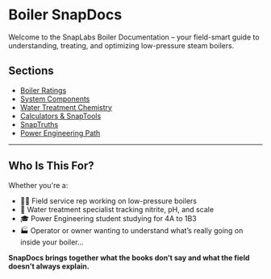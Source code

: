 # Boiler SnapDocs

Welcome to the SnapLabs Boiler Documentation – your field-smart guide to understanding, treating, and optimizing low-pressure steam boilers.

## Sections

- [Boiler Ratings](boiler-ratings.md)
- [System Components](system-components.md)
- [Water Treatment Chemistry](water-treatment.md)
- [Calculators & SnapTools](calculators.md)
- [SnapTruths](snaptruths.md)
- [Power Engineering Path](power-engineering.md)

---

## Who Is This For?

Whether you're a:
- 👷‍♂️ Field service rep working on low-pressure boilers
- 🧪 Water treatment specialist tracking nitrite, pH, and scale
- 🎓 Power Engineering student studying for 4A to 1B3
- 🏭 Operator or owner wanting to understand what’s really going on inside your boiler...

**SnapDocs brings together what the books don’t say and what the field doesn’t always explain.**
